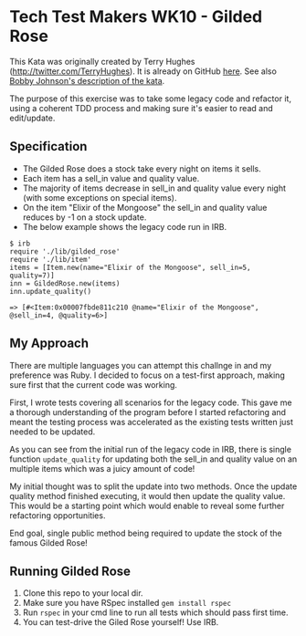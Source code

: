 # Tech Test Makers WK10 - Gilded Rose 

This Kata was originally created by Terry Hughes (http://twitter.com/TerryHughes). It is already on GitHub [here](https://github.com/NotMyself/GildedRose). See also [Bobby Johnson's description of the kata](http://iamnotmyself.com/2011/02/13/refactor-this-the-gilded-rose-kata/).

The purpose of this exercise was to take some legacy code and refactor it, using a coherent TDD process and making sure it's easier to read and edit/update. 

## Specification 
* The Gilded Rose does a stock take every night on items it sells.
* Each item has a sell_in value and quality value.
* The majority of items decrease in sell_in and quality value every night (with some exceptions on special items).
* On the item "Elixir of the Mongoose" the sell_in and quality value reduces by -1 on a stock update.
* The below example shows the legacy code run in IRB.

```
$ irb 
require './lib/gilded_rose'
require './lib/item'
items = [Item.new(name="Elixir of the Mongoose", sell_in=5, quality=7)]
inn = GildedRose.new(items)
inn.update_quality()

=> [#<Item:0x00007fbde811c210 @name="Elixir of the Mongoose", @sell_in=4, @quality=6>] 
```

## My Approach 

There are multiple languages you can attempt this challnge in and my preference was Ruby. I decided to focus on a test-first approach, making sure first that the current code was working. 

First, I wrote tests covering all scenarios for the legacy code. This gave me a thorough understanding of the program before I started refactoring and meant the testing process was accelerated as the existing tests written just needed to be updated.

As you can see from the initial run of the legacy code in IRB, there is single function ```update_quality``` for updating both the sell_in and quality value on an multiple items which was a juicy amount of code! 

My initial thought was to split the update into two methods. Once the update quality method finished executing, it would then 
update the quality value. This would be a starting point which would enable to reveal some further refactoring opportunities. 

End goal, single public method being required to update the stock of the famous Gilded Rose!

## Running Gilded Rose 

1. Clone this repo to your local dir.
2. Make sure you have RSpec installed ```gem install rspec```
3. Run ```rspec``` in your cmd line to run all tests which should pass first time.
4. You can test-drive the Giled Rose yourself! Use IRB.

